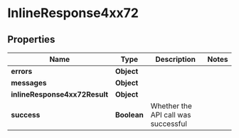 # InlineResponse4xx72

## Properties
Name | Type | Description | Notes
------------ | ------------- | ------------- | -------------
**errors** | **Object** |  | 
**messages** | **Object** |  | 
**inlineResponse4xx72Result** | **Object** |  | 
**success** | **Boolean** | Whether the API call was successful | 
